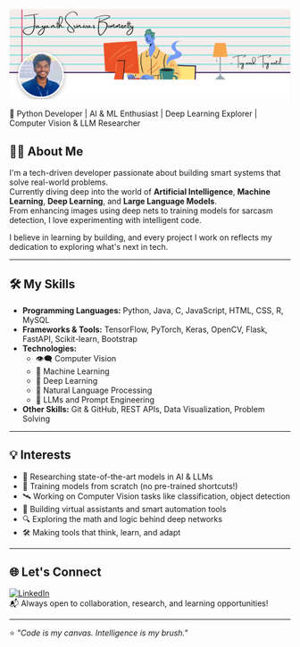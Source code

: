 ![Banner](./banner.png)

🎯 Python Developer | AI & ML Enthusiast | Deep Learning Explorer | Computer Vision & LLM Researcher

## 👨‍💻 About Me

I'm a tech-driven developer passionate about building smart systems that solve real-world problems.  
Currently diving deep into the world of **Artificial Intelligence**, **Machine Learning**, **Deep Learning**, and **Large Language Models**.  
From enhancing images using deep nets to training models for sarcasm detection, I love experimenting with intelligent code.

I believe in learning by building, and every project I work on reflects my dedication to exploring what's next in tech.

---

## 🛠️ My Skills

- **Programming Languages:** Python, Java, C, JavaScript, HTML, CSS, R, MySQL  
- **Frameworks & Tools:** TensorFlow, PyTorch, Keras, OpenCV, Flask, FastAPI, Scikit-learn, Bootstrap  
- **Technologies:**  
  - 👁️‍🗨️ Computer Vision  
  - 🤖 Machine Learning  
  - 🧠 Deep Learning  
  - 💬 Natural Language Processing  
  - 🧾 LLMs and Prompt Engineering  
- **Other Skills:** Git & GitHub, REST APIs, Data Visualization, Problem Solving

---

## 💡 Interests

- 🧪 Researching state-of-the-art models in AI & LLMs  
- 🧠 Training models from scratch (no pre-trained shortcuts!)  
- 🛰️ Working on Computer Vision tasks like classification, object detection  
- 🤖 Building virtual assistants and smart automation tools  
- 🔍 Exploring the math and logic behind deep networks  
- 🛠️ Making tools that think, learn, and adapt

---

## 🌐 Let's Connect

[![LinkedIn](https://img.shields.io/badge/-LinkedIn-0077B5?style=flat&logo=linkedin&logoColor=white)](https://www.linkedin.com/in/jayanth-srinivas-b-0b7911269/)  
📬 Always open to collaboration, research, and learning opportunities!

---

⭐ _"Code is my canvas. Intelligence is my brush."_  
